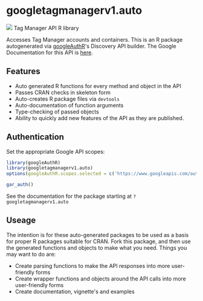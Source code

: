 # googletagmanagerv1.auto
![](https://www.gstatic.com/images/branding/product/1x/googleg_32dp.png)
Tag Manager API R library

Accesses Tag Manager accounts and containers.
This is an R package autogenerated via [googleAuthR](http://code.markedmondson.me/googleAuthR)'s Discovery API builder. 
The Google Documentation for this API is [here](https://developers.google.com/tag-manager/api/v1/).

## Features 
 * Auto generated R functions for every method and object in the API
 * Passes CRAN checks in skeleton form
 * Auto-creates R package files via `devtools`
 * Auto-documentation of function arguments
 * Type-checking of passed objects
 * Ability to quickly add new features of the API as they are published.

## Authentication
Set the appropriate Google API scopes:

```r
library(googleAuthR)
library(googletagmanagerv1.auto)
options(googleAuthR.scopes.selected = c('https://www.googleapis.com/auth/tagmanager.delete.containers', 'https://www.googleapis.com/auth/tagmanager.edit.containers', 'https://www.googleapis.com/auth/tagmanager.edit.containerversions', 'https://www.googleapis.com/auth/tagmanager.manage.accounts', 'https://www.googleapis.com/auth/tagmanager.manage.users', 'https://www.googleapis.com/auth/tagmanager.publish', 'https://www.googleapis.com/auth/tagmanager.readonly'))

gar_auth()
```
 See the documentation for the package starting at `?googletagmanagerv1.auto`
## Useage
The intention is for these auto-generated packages to be used as a basis for proper R packages suitable for CRAN.
Fork this package, and then use the generated functions and objects to make what you need.
Things you may want to do are:
* Create parsing functions to make the API responses into more user-friendly forms
* Create wrapper functions and objects around the API calls into more user-friendly forms
* Create documentation, vignette's and examples


